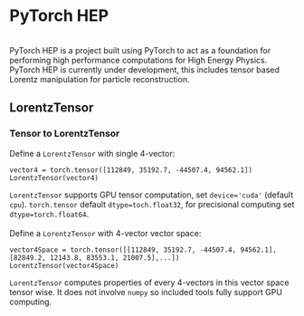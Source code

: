 # PyTorch HEP
<br />
PyTorch HEP is a project built using PyTorch to act as a foundation for performing high performance computations for High Energy Physics. PyTorch HEP is currently under development, this includes tensor based Lorentz manipulation for particle reconstruction.
<br />

## LorentzTensor
### Tensor to LorentzTensor
Define a `LorentzTensor` with single 4-vector:
```
vector4 = torch.tensor([112849, 35192.7, -44507.4, 94562.1])
LorentzTensor(vector4)
```
`LorentzTensor` supports GPU tensor computation, set `device='cuda'` (default `cpu`). `torch.tensor` default `dtype=toch.float32`, for precisional computing set `dtype=torch.float64`.<br />
<br />
Define a `LorentzTensor` with 4-vector vector space:
```
vector4Space = torch.tensor([[112849, 35192.7, -44507.4, 94562.1],[82849.2, 12143.8, 83553.1, 21007.5],...])
LorentzTensor(vector4Space)
```
`LorentzTensor` computes properties of every 4-vectors in this vector space tensor wise. It does not involve `numpy` so included tools fully support GPU computing.<br />
<br />
